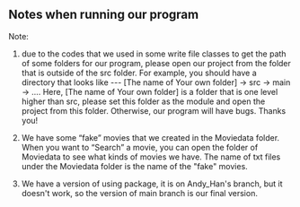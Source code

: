 ## Notes when running our program

Note:

1. due to the codes that we used in some write file classes to get the path of some folders for our program, please open our project from the folder that is outside of the src folder.
For example, you should have a directory that looks like --- [The name of Your own folder] -> src -> main -> …. Here, [The name of Your own folder] is a folder that is one level higher than src, please set this folder as the module and open the project from this folder. Otherwise, our program will have bugs. Thanks you!

2. We have some “fake” movies that we created in the Moviedata folder. When you want to “Search” a movie, you can open the folder of Moviedata to see what kinds of movies we have. The name of txt files under the Moviedata folder is the name of the "fake" movies.

3. We have a version of using package, it is on Andy_Han's branch, but it doesn't work, so the version of main branch is our final version.
